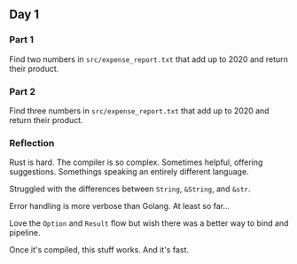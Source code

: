 ## Day 1

### Part 1

Find two numbers in `src/expense_report.txt` that add up to 2020 and return their product. 

### Part 2

Find three numbers in `src/expense_report.txt` that add up to 2020 and return their product.


### Reflection

Rust is hard. The compiler is so complex. Sometimes helpful, offering suggestions. Somethings speaking an entirely different language. 

Struggled with the differences between `String`, `&String`, and `&str`. 

Error handling is more verbose than Golang. At least so far...

Love the `Option` and `Result` flow but wish there was a better way to bind and pipeline. 

Once it's compiled, this stuff works. And it's fast. 